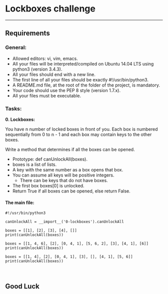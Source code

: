 # Lockboxes challenge

<hr>

## Requirements


### General:

- Allowed editors: vi, vim, emacs.
- All your files will be interpreted/compiled on Ubuntu 14.04 LTS using python3 (version 3.4.3).
- All your files should end with a new line.
- The first line of all your files should be exactly #!/usr/bin/python3.
- A README.md file, at the root of the folder of the project, is mandatory.
- Your code should use the PEP 8 style (version 1.7.x).
- All your files must be executable.

### Tasks:

<b>0. Lockboxes:</b>

You have n number of locked boxes in front of you.
Each box is numbered sequentially from 0 to n - 1 and each box may contain keys to the other boxes.

Write a method that determines if all the boxes can be opened.
- Prototype: def canUnlockAll(boxes).
- boxes is a list of lists.
- A key with the same number as a box opens that box.
- You can assume all keys will be positive integers.
  - There can be keys that do not have boxes.
- The first box boxes[0] is unlocked.
- Return True if all boxes can be opened, else return False.

#### The main file:

```
#!/usr/bin/python3

canUnlockAll = __import__('0-lockboxes').canUnlockAll

boxes = [[1], [2], [3], [4], []]
print(canUnlockAll(boxes))

boxes = [[1, 4, 6], [2], [0, 4, 1], [5, 6, 2], [3], [4, 1], [6]]
print(canUnlockAll(boxes))

boxes = [[1, 4], [2], [0, 4, 1], [3], [], [4, 1], [5, 6]]
print(canUnlockAll(boxes))
```

<br>

## Good Luck
